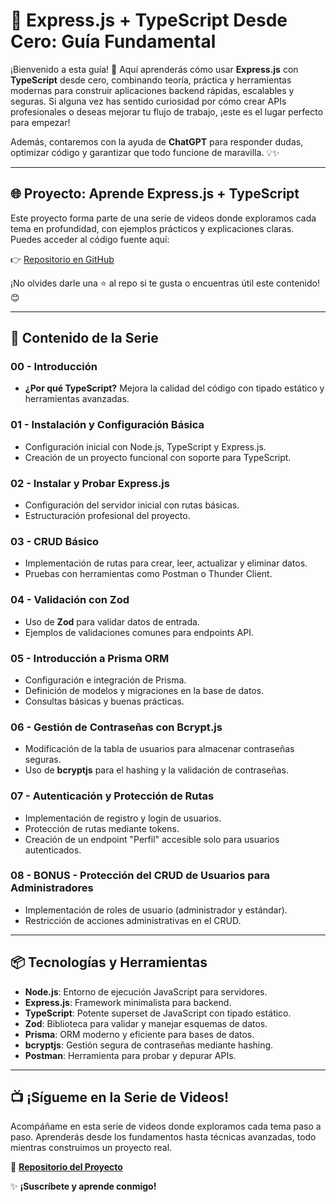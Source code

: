 # 🚀 Express.js + TypeScript Desde Cero: Guía Fundamental

¡Bienvenido a esta guía! 🌟 Aquí aprenderás cómo usar **Express.js** con **TypeScript** desde cero, combinando teoría, práctica y herramientas modernas para construir aplicaciones backend rápidas, escalables y seguras. Si alguna vez has sentido curiosidad por cómo crear APIs profesionales o deseas mejorar tu flujo de trabajo, ¡este es el lugar perfecto para empezar!

Además, contaremos con la ayuda de **ChatGPT** para responder dudas, optimizar código y garantizar que todo funcione de maravilla. 💡✨

---

## 🌐 Proyecto: Aprende Express.js + TypeScript

Este proyecto forma parte de una serie de videos donde exploramos cada tema en profundidad, con ejemplos prácticos y explicaciones claras. Puedes acceder al código fuente aquí:

👉 [Repositorio en GitHub](https://github.com/jebcdev/learning-express-js-typescript)

¡No olvides darle una ⭐ al repo si te gusta o encuentras útil este contenido! 😊

---

## 🧭 Contenido de la Serie

### **00 - Introducción**

-   **¿Por qué TypeScript?** Mejora la calidad del código con tipado estático y herramientas avanzadas.

### **01 - Instalación y Configuración Básica**

-   Configuración inicial con Node.js, TypeScript y Express.js.
-   Creación de un proyecto funcional con soporte para TypeScript.

### **02 - Instalar y Probar Express.js**

-   Configuración del servidor inicial con rutas básicas.
-   Estructuración profesional del proyecto.

### **03 - CRUD Básico**

-   Implementación de rutas para crear, leer, actualizar y eliminar datos.
-   Pruebas con herramientas como Postman o Thunder Client.

### **04 - Validación con Zod**

-   Uso de **Zod** para validar datos de entrada.
-   Ejemplos de validaciones comunes para endpoints API.

### **05 - Introducción a Prisma ORM**

-   Configuración e integración de Prisma.
-   Definición de modelos y migraciones en la base de datos.
-   Consultas básicas y buenas prácticas.

### **06 - Gestión de Contraseñas con Bcrypt.js**

-   Modificación de la tabla de usuarios para almacenar contraseñas seguras.
-   Uso de **bcryptjs** para el hashing y la validación de contraseñas.

### **07 - Autenticación y Protección de Rutas**

-   Implementación de registro y login de usuarios.
-   Protección de rutas mediante tokens.
-   Creación de un endpoint "Perfil" accesible solo para usuarios autenticados.

### **08 - BONUS - Protección del CRUD de Usuarios para Administradores**

-   Implementación de roles de usuario (administrador y estándar).
-   Restricción de acciones administrativas en el CRUD.

---

## 📦 Tecnologías y Herramientas

-   **Node.js**: Entorno de ejecución JavaScript para servidores.
-   **Express.js**: Framework minimalista para backend.
-   **TypeScript**: Potente superset de JavaScript con tipado estático.
-   **Zod**: Biblioteca para validar y manejar esquemas de datos.
-   **Prisma**: ORM moderno y eficiente para bases de datos.
-   **bcryptjs**: Gestión segura de contraseñas mediante hashing.
-   **Postman**: Herramienta para probar y depurar APIs.

---

## 📺 ¡Sígueme en la Serie de Videos!

Acompáñame en esta serie de videos donde exploramos cada tema paso a paso. Aprenderás desde los fundamentos hasta técnicas avanzadas, todo mientras construimos un proyecto real.

🔗 **[Repositorio del Proyecto](https://github.com/jebcdev/learning-express-js-typescript)**

✨ **¡Suscríbete y aprende conmigo!**
